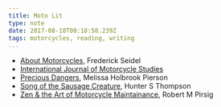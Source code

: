 ```yaml
---
title: Moto Lit
type: note
date: 2017-08-18T00:18:58.239Z
tags: motorcycles, reading, writing
...
```


- [About Motorcycles][0], Frederick Seidel
- [International Journal of Motorcycle Studies][2]
- [Precious Dangers][3], Melissa Holbrook Pierson
- [Song of the Sausage Creature][1], Hunter S Thompson
- [Zen & the Art of Motorcycle Maintainance][4], Robert M Pirsig

[0]: https://harpers.org/archive/2009/11/about-motorcycles/?single=1
[1]: http://www.latexnet.org/~csmith/sausage.html
[2]: http://motorcyclestudies.org
[3]: https://harpers.org/archive/1995/05/precious-dangers/
[4]: https://www.amazon.com/Zen-Art-Motorcycle-Maintenance-Inquiry/dp/0060589469
